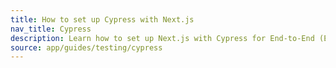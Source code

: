 ```yaml
---
title: How to set up Cypress with Next.js
nav_title: Cypress
description: Learn how to set up Next.js with Cypress for End-to-End (E2E) and Component Testing.
source: app/guides/testing/cypress
---
```


